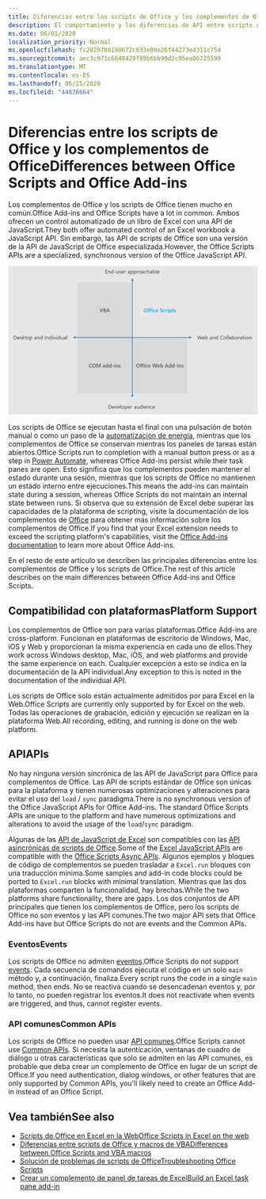 ```yaml
---
title: Diferencias entre los scripts de Office y los complementos de Office
description: El comportamiento y las diferencias de API entre scripts de Office y complementos de Office.
ms.date: 06/01/2020
localization_priority: Normal
ms.openlocfilehash: fc2029780190672c633e00e26f44273e4311c754
ms.sourcegitcommit: aec3c971c6640429f89b6bb99d2c95ea06725599
ms.translationtype: MT
ms.contentlocale: es-ES
ms.lasthandoff: 06/25/2020
ms.locfileid: "44878664"
---
```

# <a name="differences-between-office-scripts-and-office-add-ins"></a><span data-ttu-id="8b1d1-103">Diferencias entre los scripts de Office y los complementos de Office</span><span class="sxs-lookup"><span data-stu-id="8b1d1-103">Differences between Office Scripts and Office Add-ins</span></span>

<span data-ttu-id="8b1d1-104">Los complementos de Office y los scripts de Office tienen mucho en común.</span><span class="sxs-lookup"><span data-stu-id="8b1d1-104">Office Add-ins and Office Scripts have a lot in common.</span></span> <span data-ttu-id="8b1d1-105">Ambos ofrecen un control automatizado de un libro de Excel con una API de JavaScript.</span><span class="sxs-lookup"><span data-stu-id="8b1d1-105">They both offer automated control of an Excel workbook a JavaScript API.</span></span> <span data-ttu-id="8b1d1-106">Sin embargo, las API de scripts de Office son una versión de la API de JavaScript de Office especializada.</span><span class="sxs-lookup"><span data-stu-id="8b1d1-106">However, the Office Scripts APIs are a specialized, synchronous version of the Office JavaScript API.</span></span>

![Un diagrama de cuatro fases que muestra las áreas de enfoque para diferentes soluciones de extensibilidad de Office.](../images/office-programmability-diagram.png)

<span data-ttu-id="8b1d1-109">Los scripts de Office se ejecutan hasta el final con una pulsación de botón manual o como un paso de la [automatización de energía](https://flow.microsoft.com/), mientras que los complementos de Office se conservan mientras los paneles de tareas están abiertos.</span><span class="sxs-lookup"><span data-stu-id="8b1d1-109">Office Scripts run to completion with a manual button press or as a step in [Power Automate](https://flow.microsoft.com/), whereas Office Add-ins persist while their task panes are open.</span></span> <span data-ttu-id="8b1d1-110">Esto significa que los complementos pueden mantener el estado durante una sesión, mientras que los scripts de Office no mantienen un estado interno entre ejecuciones.</span><span class="sxs-lookup"><span data-stu-id="8b1d1-110">This means the add-ins can maintain state during a session, whereas Office Scripts do not maintain an internal state between runs.</span></span> <span data-ttu-id="8b1d1-111">Si observa que su extensión de Excel debe superar las capacidades de la plataforma de scripting, visite la documentación de los complementos de [Office](/office/dev/add-ins) para obtener más información sobre los complementos de Office.</span><span class="sxs-lookup"><span data-stu-id="8b1d1-111">If you find that your Excel extension needs to exceed the scripting platform's capabilities, visit the [Office Add-ins documentation](/office/dev/add-ins) to learn more about Office Add-ins.</span></span>

<span data-ttu-id="8b1d1-112">En el resto de este artículo se describen las principales diferencias entre los complementos de Office y los scripts de Office.</span><span class="sxs-lookup"><span data-stu-id="8b1d1-112">The rest of this article describes on the main differences between Office Add-ins and Office Scripts.</span></span>

## <a name="platform-support"></a><span data-ttu-id="8b1d1-113">Compatibilidad con plataformas</span><span class="sxs-lookup"><span data-stu-id="8b1d1-113">Platform Support</span></span>

<span data-ttu-id="8b1d1-114">Los complementos de Office son para varias plataformas.</span><span class="sxs-lookup"><span data-stu-id="8b1d1-114">Office Add-ins are cross-platform.</span></span> <span data-ttu-id="8b1d1-115">Funcionan en plataformas de escritorio de Windows, Mac, iOS y Web y proporcionan la misma experiencia en cada uno de ellos.</span><span class="sxs-lookup"><span data-stu-id="8b1d1-115">They work across Windows desktop, Mac, iOS, and web platforms and provide the same experience on each.</span></span> <span data-ttu-id="8b1d1-116">Cualquier excepción a esto se indica en la documentación de la API individual.</span><span class="sxs-lookup"><span data-stu-id="8b1d1-116">Any exception to this is noted in the documentation of the individual API.</span></span>

<span data-ttu-id="8b1d1-117">Los scripts de Office solo están actualmente admitidos por para Excel en la Web.</span><span class="sxs-lookup"><span data-stu-id="8b1d1-117">Office Scripts are currently only supported by for Excel on the web.</span></span> <span data-ttu-id="8b1d1-118">Todas las operaciones de grabación, edición y ejecución se realizan en la plataforma Web.</span><span class="sxs-lookup"><span data-stu-id="8b1d1-118">All recording, editing, and running is done on the web platform.</span></span>

## <a name="apis"></a><span data-ttu-id="8b1d1-119">API</span><span class="sxs-lookup"><span data-stu-id="8b1d1-119">APIs</span></span>

<span data-ttu-id="8b1d1-120">No hay ninguna versión sincrónica de las API de JavaScript para Office para complementos de Office. Las API de scripts estándar de Office son únicas para la plataforma y tienen numerosas optimizaciones y alteraciones para evitar el uso del `load` / `sync` paradigma.</span><span class="sxs-lookup"><span data-stu-id="8b1d1-120">There is no synchronous version of the Office JavaScript APIs for Office Add-ins. The standard Office Scripts APIs are unique to the platform and have numerous optimizations and alterations to avoid the usage of the `load`/`sync` paradigm.</span></span>

<span data-ttu-id="8b1d1-121">Algunas de las [API de JavaScript de Excel](/javascript/api/excel?view=excel-js-preview) son compatibles con las [API asincrónicas de scripts de Office](../develop/excel-async-model.md).</span><span class="sxs-lookup"><span data-stu-id="8b1d1-121">Some of the [Excel JavaScript APIs](/javascript/api/excel?view=excel-js-preview) are compatible with the [Office Scripts Async APIs](../develop/excel-async-model.md).</span></span> <span data-ttu-id="8b1d1-122">Algunos ejemplos y bloques de código de complementos se pueden trasladar a `Excel.run` bloques con una traducción mínima.</span><span class="sxs-lookup"><span data-stu-id="8b1d1-122">Some samples and add-in code blocks could be ported to `Excel.run` blocks with minimal translation.</span></span> <span data-ttu-id="8b1d1-123">Mientras que las dos plataformas comparten la funcionalidad, hay brechas.</span><span class="sxs-lookup"><span data-stu-id="8b1d1-123">While the two platforms share functionality, there are gaps.</span></span> <span data-ttu-id="8b1d1-124">Los dos conjuntos de API principales que tienen los complementos de Office, pero los scripts de Office no son eventos y las API comunes.</span><span class="sxs-lookup"><span data-stu-id="8b1d1-124">The two major API sets that Office Add-ins have but Office Scripts do not are events and the Common APIs.</span></span>

### <a name="events"></a><span data-ttu-id="8b1d1-125">Eventos</span><span class="sxs-lookup"><span data-stu-id="8b1d1-125">Events</span></span>

<span data-ttu-id="8b1d1-126">Los scripts de Office no admiten [eventos](/office/dev/add-ins/excel/excel-add-ins-events).</span><span class="sxs-lookup"><span data-stu-id="8b1d1-126">Office Scripts do not support [events](/office/dev/add-ins/excel/excel-add-ins-events).</span></span> <span data-ttu-id="8b1d1-127">Cada secuencia de comandos ejecuta el código en un solo `main` método y, a continuación, finaliza.</span><span class="sxs-lookup"><span data-stu-id="8b1d1-127">Every script runs the code in a single `main` method, then ends.</span></span> <span data-ttu-id="8b1d1-128">No se reactiva cuando se desencadenan eventos y, por lo tanto, no pueden registrar los eventos.</span><span class="sxs-lookup"><span data-stu-id="8b1d1-128">It does not reactivate when events are triggered, and thus, cannot register events.</span></span>

### <a name="common-apis"></a><span data-ttu-id="8b1d1-129">API comunes</span><span class="sxs-lookup"><span data-stu-id="8b1d1-129">Common APIs</span></span>

<span data-ttu-id="8b1d1-130">Los scripts de Office no pueden usar [API comunes](/javascript/api/office).</span><span class="sxs-lookup"><span data-stu-id="8b1d1-130">Office Scripts cannot use [Common APIs](/javascript/api/office).</span></span> <span data-ttu-id="8b1d1-131">Si necesita la autenticación, ventanas de cuadro de diálogo u otras características que solo se admiten en las API comunes, es probable que deba crear un complemento de Office en lugar de un script de Office.</span><span class="sxs-lookup"><span data-stu-id="8b1d1-131">If you need authentication, dialog windows, or other features that are only supported by Common APIs, you'll likely need to create an Office Add-in instead of an Office Script.</span></span>

## <a name="see-also"></a><span data-ttu-id="8b1d1-132">Vea también</span><span class="sxs-lookup"><span data-stu-id="8b1d1-132">See also</span></span>

- [<span data-ttu-id="8b1d1-133">Scripts de Office en Excel en la Web</span><span class="sxs-lookup"><span data-stu-id="8b1d1-133">Office Scripts in Excel on the web</span></span>](../overview/excel.md)
- [<span data-ttu-id="8b1d1-134">Diferencias entre scripts de Office y macros de VBA</span><span class="sxs-lookup"><span data-stu-id="8b1d1-134">Differences between Office Scripts and VBA macros</span></span>](vba-differences.md)
- [<span data-ttu-id="8b1d1-135">Solución de problemas de scripts de Office</span><span class="sxs-lookup"><span data-stu-id="8b1d1-135">Troubleshooting Office Scripts</span></span>](../testing/troubleshooting.md)
- [<span data-ttu-id="8b1d1-136">Crear un complemento de panel de tareas de Excel</span><span class="sxs-lookup"><span data-stu-id="8b1d1-136">Build an Excel task pane add-in</span></span>](/office/dev/add-ins/quickstarts/excel-quickstart-jquery)
